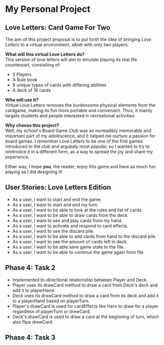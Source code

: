 # My Personal Project

## Love Letters: Card Game For Two

The aim of this project proposal is to put forth the idea of bringing *Love Letters* to a virtual environment,
albiet with only two players.

**What will this virtual Love Letters do?** <br />
  This version of love letters will aim to emulate playing its real life counterpart, consisiting of:
- 2 Players
- A Rule book
- 8 unique types of cards with differing abilities
- A deck of 16 cards

**Who will use it?**<br />
  Virtual Love Letters removes the burdensome physical elements from the cardgame, making its fun
  more portable and conveniant. Thus, it mainly targets students and people interested in recreational activities. 

**Why choose this project?**<br />
  Well, my school's Board Game Club was an increadibly memorable and important part of my adolescence, and it
  helped me nurture a passion for board games. I remember Love Letters to be one of the first games introduced 
  to the club and argubaly most popular, so I wanted to try to reintrodce it in a different form, as a way to spread
  the joy and share my experience. 

  Either way, I hope ***you***, the reader, enjoy this game and have as much fun playing as I did designing it! 



## User Stories: Love Letters Edition

- As a user, I want to start and end the game.
- As a user, I want to start and end my turn. 
- As a user, I want to be able to look at the rules and list of cards. 
- As a user, I want to be able to draw cards from the deck. 
- As a user, I want to see and play cards from my hand. 
- As a user, I want to activate and respond to card effects.
- As a user, I want to see the discard pile.  
- As a user, I want to be able to add cards from hand to the discard pile.
- As a user, I want to see the amount of cards left in deck.  
- As a user, I want to be able save game state to the file.
- As a user, I want to be able to continue the game again from file.

## Phase 4: Task 2
- Implemented bi-directional relationship between Player and Deck. 
- Player uses its drawCard method to draw a card from Deck's deck and add it to playerHand.
- Deck uses its drawCard method to draw a card from its deck and add it to a playerHand based on playerTurn. 
- Player's drawCard is used for cardEffects like Hero to draw for a player regardless of playerTurn or drewCard. 
- Deck's drawCard is used to draw a card at the beginning of turn, which also flips drewCard.

## Phase 4: Task 3



